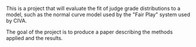 This is a project that will evaluate the fit of judge grade distributions
to a model, such as the normal curve model used by the "Fair Play" system
used by CIVA.

The goal of the project is to produce a paper describing the methods
applied and the results.
